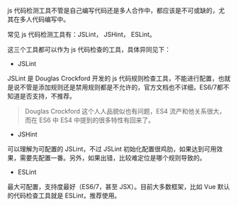 js 代码检测工具不管是自己编写代码还是多人合作中，都应该是不可或缺的，尤其在多人代码编写中。   

常见 js 代码检测工具有：JSLint， JSHint， ESLint。   

这三个工具都可以作为 js 代码检查的工具，具体异同见下：   

- JSLint

JSLint 是 Douglas Crockford 开发的 js 代码规则检查工具，不能进行配置，也就是说不管是添加规则还是禁用规则都是不允许的，官方文档也不详细，ES6/7都不知道是否支持，不推荐。   

> Douglas Crockford 这个人人品貌似也有问题，ES4 流产和他关系很大，而在 ES6 中 ES4 中提到的很多特性有回来了。   

- JSHint

可以理解为可配置的 JSLint，不过 JSLint 初始化配置很鸡肋，如果达到可用效果，需要先配置一番。另外，如果出错，比较难定位是哪个规则导致的。

- ESLint  

最大可配置，支持度最好（ES6/7，甚至 JSX）。目前大多数框架，比如 Vue 默认的代码检查工具就是 ESLint，推荐使用。